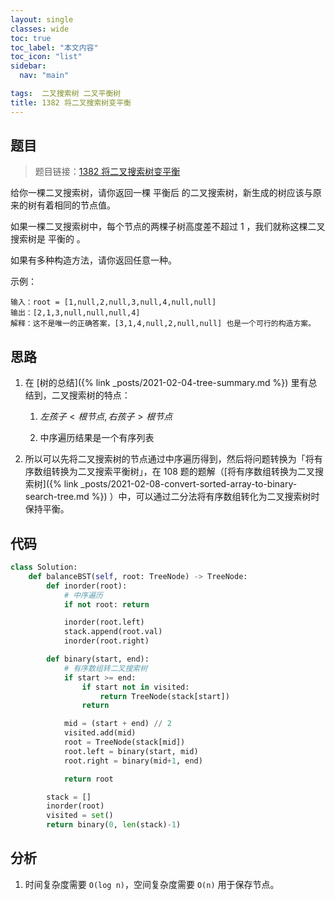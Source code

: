 ```yaml
---
layout: single
classes: wide
toc: true
toc_label: "本文内容"
toc_icon: "list"
sidebar:
  nav: "main"

tags:  二叉搜索树 二叉平衡树
title: 1382 将二叉搜索树变平衡
---
```


## 题目

> 题目链接：[1382 将二叉搜索树变平衡](https://leetcode-cn.com/problems/balance-a-binary-search-tree/)

给你一棵二叉搜索树，请你返回一棵 平衡后 的二叉搜索树，新生成的树应该与原来的树有着相同的节点值。

如果一棵二叉搜索树中，每个节点的两棵子树高度差不超过 1 ，我们就称这棵二叉搜索树是 平衡的 。

如果有多种构造方法，请你返回任意一种。

示例：

    输入：root = [1,null,2,null,3,null,4,null,null]
    输出：[2,1,3,null,null,null,4]
    解释：这不是唯一的正确答案，[3,1,4,null,2,null,null] 也是一个可行的构造方案。

## 思路 

1. 在 [树的总结]({% link _posts/2021-02-04-tree-summary.md %}) 里有总结到，二叉搜索树的特点：
   
   1. $左孩子 < 根节点, 右孩子 > 根节点$
   
   2. 中序遍历结果是一个有序列表

2. 所以可以先将二叉搜索树的节点通过中序遍历得到，然后将问题转换为「将有序数组转换为二叉搜索平衡树」，在 108 题的题解（[将有序数组转换为二叉搜索树]({% link _posts/2021-02-08-convert-sorted-array-to-binary-search-tree.md %}) ）中，可以通过二分法将有序数组转化为二叉搜索树时保持平衡。

## 代码 

```python
class Solution:
    def balanceBST(self, root: TreeNode) -> TreeNode:
        def inorder(root):
            # 中序遍历
            if not root: return

            inorder(root.left)
            stack.append(root.val)
            inorder(root.right)

        def binary(start, end):
            # 有序数组转二叉搜索树
            if start >= end: 
                if start not in visited:
                    return TreeNode(stack[start])
                return 

            mid = (start + end) // 2
            visited.add(mid)
            root = TreeNode(stack[mid])
            root.left = binary(start, mid)
            root.right = binary(mid+1, end)

            return root

        stack = []
        inorder(root)
        visited = set()
        return binary(0, len(stack)-1)
```

## 分析 

1. 时间复杂度需要 `O(log n)`，空间复杂度需要 `O(n)` 用于保存节点。